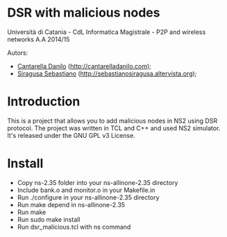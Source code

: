 DSR with malicious nodes
==========

Università di Catania -
CdL Informatica Magistrale -
P2P and wireless networks A.A 2014/15

Autors:
- [Cantarella Danilo](https://github.com/Flyer-90) (http://cantarelladanilo.com);
- [Siragusa Sebastiano](https://github.com/sebysira) (http://sebastianosiragusa.altervista.org);

Introduction
============

This is a project that allows you to add malicious nodes in NS2 using DSR protocol.
The project was written in TCL and C++ and used NS2 simulator.
It's released under the GNU GPL v3 License.

Install
=======

- Copy ns-2.35 folder into your ns-allinone-2.35 directory
- Include bank.o and monitor.o in your Makefile.in 
- Run ./configure in your ns-allinone-2.35 directory 
- Run make depend in ns-allinone-2.35
- Run make
- Run sudo make install
- Run dsr_malicious.tcl with ns command

